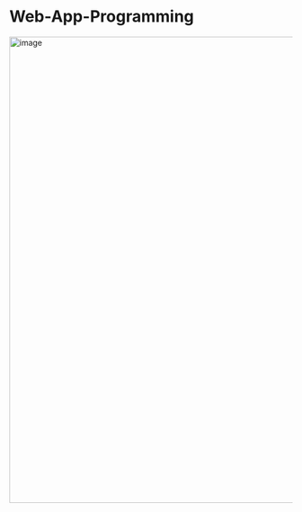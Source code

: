 # Web-App-Programming


<img width="1919" height="829" alt="image" src="https://github.com/user-attachments/assets/18522204-0599-4678-ac86-958f38232369" />
